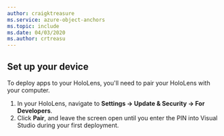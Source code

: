 ```yaml
---
author: craigktreasure
ms.service: azure-object-anchors
ms.topic: include
ms.date: 04/03/2020
ms.author: crtreasu
---
```

## Set up your device

To deploy apps to your HoloLens, you'll need to pair your HoloLens with your computer.

1. In your HoloLens, navigate to **Settings -> Update & Security -> For Developers**.
2. Click **Pair**, and leave the screen open until you enter the PIN into Visual Studio during your first deployment.
